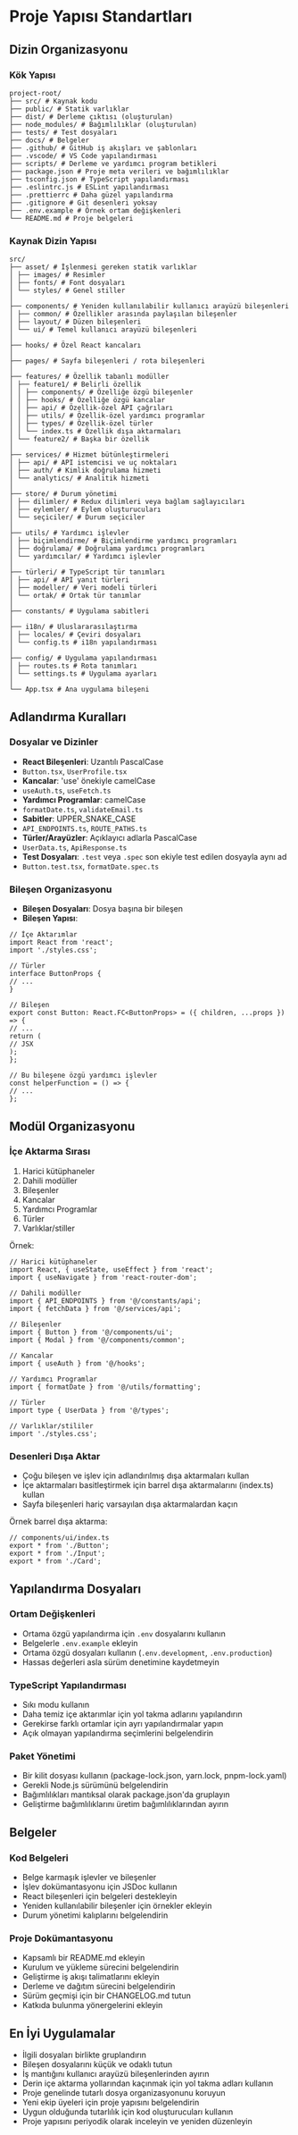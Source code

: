 # Proje Yapısı Standartları 

## Dizin Organizasyonu 

### Kök Yapısı 

``` 
project-root/ 
├── src/ # Kaynak kodu 
├── public/ # Statik varlıklar 
├── dist/ # Derleme çıktısı (oluşturulan) 
├── node_modules/ # Bağımlılıklar (oluşturulan) 
├── tests/ # Test dosyaları 
├── docs/ # Belgeler 
├── .github/ # GitHub iş akışları ve şablonları 
├── .vscode/ # VS Code yapılandırması 
├── scripts/ # Derleme ve yardımcı program betikleri 
├── package.json # Proje meta verileri ve bağımlılıklar 
├── tsconfig.json # TypeScript yapılandırması 
├── .eslintrc.js # ESLint yapılandırması 
├── .prettierrc # Daha güzel yapılandırma 
├── .gitignore # Git desenleri yoksay 
├── .env.example # Örnek ortam değişkenleri 
└── README.md # Proje belgeleri 
``` 

### Kaynak Dizin Yapısı 

``` 
src/ 
├── asset/ # İşlenmesi gereken statik varlıklar 
│ ├── images/ # Resimler 
│ ├── fonts/ # Font dosyaları 
│ └── styles/ # Genel stiller 
│ 
├── components/ # Yeniden kullanılabilir kullanıcı arayüzü bileşenleri 
│ ├── common/ # Özellikler arasında paylaşılan bileşenler 
│ ├── layout/ # Düzen bileşenleri 
│ └── ui/ # Temel kullanıcı arayüzü bileşenleri 
│ 
├── hooks/ # Özel React kancaları 
│ 
├── pages/ # Sayfa bileşenleri / rota bileşenleri 
│ 
├── features/ # Özellik tabanlı modüller 
│ ├── feature1/ # Belirli özellik 
│ │ ├── components/ # Özelliğe özgü bileşenler 
│ │ ├── hooks/ # Özelliğe özgü kancalar 
│ │ ├── api/ # Özellik-özel API çağrıları 
│ │ ├── utils/ # Özellik-özel yardımcı programlar 
│ │ ├── types/ # Özellik-özel türler 
│ │ └── index.ts # Özellik dışa aktarmaları 
│ └── feature2/ # Başka bir özellik 
│ 
├── services/ # Hizmet bütünleştirmeleri 
│ ├── api/ # API istemcisi ve uç noktaları 
│ ├── auth/ # Kimlik doğrulama hizmeti 
│ └── analytics/ # Analitik hizmeti 
│ 
├── store/ # Durum yönetimi 
│ ├── dilimler/ # Redux dilimleri veya bağlam sağlayıcıları 
│ ├── eylemler/ # Eylem oluşturucuları 
│ └── seçiciler/ # Durum seçiciler 
│ 
├── utils/ # Yardımcı işlevler 
│ ├── biçimlendirme/ # Biçimlendirme yardımcı programları 
│ ├── doğrulama/ # Doğrulama yardımcı programları 
│ └── yardımcılar/ # Yardımcı işlevler 
│ 
├── türleri/ # TypeScript tür tanımları 
│ ├── api/ # API yanıt türleri 
│ ├── modeller/ # Veri modeli türleri 
│ └── ortak/ # Ortak tür tanımlar 
│ 
├── constants/ # Uygulama sabitleri 
│ 
├── i18n/ # Uluslararasılaştırma 
│ ├── locales/ # Çeviri dosyaları 
│ └── config.ts # i18n yapılandırması 
│ 
├── config/ # Uygulama yapılandırması 
│ ├── routes.ts # Rota tanımları 
│ └── settings.ts # Uygulama ayarları 
│ 
└── App.tsx # Ana uygulama bileşeni 
``` 

## Adlandırma Kuralları 

### Dosyalar ve Dizinler 

- **React Bileşenleri**: Uzantılı PascalCase 
- `Button.tsx`, `UserProfile.tsx` 
- **Kancalar**: 'use' önekiyle camelCase 
- `useAuth.ts`, `useFetch.ts` 
- **Yardımcı Programlar**: camelCase 
- `formatDate.ts`, `validateEmail.ts` 
- **Sabitler**: UPPER_SNAKE_CASE 
- `API_ENDPOINTS.ts`, `ROUTE_PATHS.ts` 
- **Türler/Arayüzler**: Açıklayıcı adlarla PascalCase 
- `UserData.ts`, `ApiResponse.ts` 
- **Test Dosyaları**: `.test` veya `.spec` son ekiyle test edilen dosyayla aynı ad 
- `Button.test.tsx`, `formatDate.spec.ts` 

### Bileşen Organizasyonu 

- **Bileşen Dosyaları**: Dosya başına bir bileşen 
- **Bileşen Yapısı**: 
```tsx 
// İçe Aktarımlar 
import React from 'react'; 
import './styles.css'; 

// Türler 
interface ButtonProps { 
// ... 
} 

// Bileşen 
export const Button: React.FC<ButtonProps> = ({ children, ...props }) => { 
// ... 
return ( 
// JSX 
); 
}; 

// Bu bileşene özgü yardımcı işlevler 
const helperFunction = () => { 
// ... 
};
``` 

## Modül Organizasyonu 

### İçe Aktarma Sırası 

1. Harici kütüphaneler 
2. Dahili modüller 
3. Bileşenler 
4. Kancalar 
5. Yardımcı Programlar 
6. Türler 
7. Varlıklar/stiller 

Örnek: 
```tsx 
// Harici kütüphaneler 
import React, { useState, useEffect } from 'react'; 
import { useNavigate } from 'react-router-dom'; 

// Dahili modüller 
import { API_ENDPOINTS } from '@/constants/api'; 
import { fetchData } from '@/services/api'; 

// Bileşenler 
import { Button } from '@/components/ui'; 
import { Modal } from '@/components/common'; 

// Kancalar 
import { useAuth } from '@/hooks'; 

// Yardımcı Programlar 
import { formatDate } from '@/utils/formatting'; 

// Türler 
import type { UserData } from '@/types'; 

// Varlıklar/stililer 
import './styles.css'; 
``` 

### Desenleri Dışa Aktar 

- Çoğu bileşen ve işlev için adlandırılmış dışa aktarmaları kullan 
- İçe aktarmaları basitleştirmek için barrel dışa aktarmalarını (index.ts) kullan 
- Sayfa bileşenleri hariç varsayılan dışa aktarmalardan kaçın 

Örnek barrel dışa aktarma: 
```tsx 
// components/ui/index.ts 
export * from './Button'; 
export * from './Input'; 
export * from './Card'; 
``` 

## Yapılandırma Dosyaları 

### Ortam Değişkenleri 

- Ortama özgü yapılandırma için `.env` dosyalarını kullanın 
- Belgelerle `.env.example` ekleyin 
- Ortama özgü dosyaları kullanın (`.env.development`, `.env.production`) 
- Hassas değerleri asla sürüm denetimine kaydetmeyin 

### TypeScript Yapılandırması 

- Sıkı modu kullanın 
- Daha temiz içe aktarımlar için yol takma adlarını yapılandırın 
- Gerekirse farklı ortamlar için ayrı yapılandırmalar yapın 
- Açık olmayan yapılandırma seçimlerini belgelendirin 

### Paket Yönetimi 

- Bir kilit dosyası kullanın (package-lock.json, yarn.lock, pnpm-lock.yaml) 
- Gerekli Node.js sürümünü belgelendirin 
- Bağımlılıkları mantıksal olarak package.json'da gruplayın 
- Geliştirme bağımlılıklarını üretim bağımlılıklarından ayırın 

## Belgeler 

### Kod Belgeleri 

- Belge karmaşık işlevler ve bileşenler 
- İşlev dokümantasyonu için JSDoc kullanın 
- React bileşenleri için belgeleri destekleyin 
- Yeniden kullanılabilir bileşenler için örnekler ekleyin 
- Durum yönetimi kalıplarını belgelendirin 

### Proje Dokümantasyonu 

- Kapsamlı bir README.md ekleyin 
- Kurulum ve yükleme sürecini belgelendirin 
- Geliştirme iş akışı talimatlarını ekleyin 
- Derleme ve dağıtım sürecini belgelendirin 
- Sürüm geçmişi için bir CHANGELOG.md tutun 
- Katkıda bulunma yönergelerini ekleyin 

## En İyi Uygulamalar 

- İlgili dosyaları birlikte gruplandırın 
- Bileşen dosyalarını küçük ve odaklı tutun 
- İş mantığını kullanıcı arayüzü bileşenlerinden ayırın 
- Derin içe aktarma yollarından kaçınmak için yol takma adları kullanın 
- Proje genelinde tutarlı dosya organizasyonunu koruyun 
- Yeni ekip üyeleri için proje yapısını belgelendirin 
- Uygun olduğunda tutarlılık için kod oluşturucuları kullanın 
- Proje yapısını periyodik olarak inceleyin ve yeniden düzenleyin